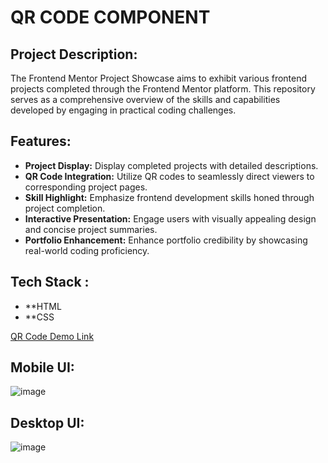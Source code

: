 # QR CODE COMPONENT 

## Project Description:
The Frontend Mentor Project Showcase aims to exhibit various frontend projects completed through the Frontend Mentor platform. This repository serves as a comprehensive overview of the skills and capabilities developed by engaging in practical coding challenges.

## Features:
- **Project Display:** Display completed projects with detailed descriptions.
- **QR Code Integration:** Utilize QR codes to seamlessly direct viewers to corresponding project pages.
- **Skill Highlight:** Emphasize frontend development skills honed through project completion.
- **Interactive Presentation:** Engage users with visually appealing design and concise project summaries.
- **Portfolio Enhancement:** Enhance portfolio credibility by showcasing real-world coding proficiency.

## Tech Stack :
- **HTML
- **CSS

[QR Code Demo Link](https://qr-code-component-main-rho-eosin.vercel.app/)

## Mobile UI:
![image](https://github.com/Vishwanathanselvamoorthy/qr-code-component-main/assets/147639866/be8baccb-b297-4266-a01a-b013f372853c)

## Desktop UI:
![image](https://github.com/Vishwanathanselvamoorthy/qr-code-component-main/assets/147639866/27897690-61a8-494f-af76-ec85e1860c38)





